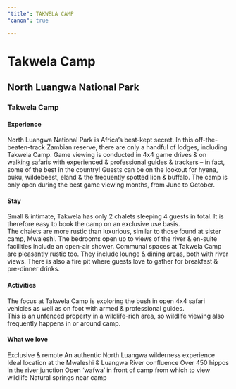 ```yaml
---
"title": TAKWELA CAMP
"canon": true

---
```


# Takwela Camp
## North Luangwa National Park
### Takwela Camp

#### Experience
North Luangwa National Park is Africa’s best-kept secret.  In this off-the-beaten-track Zambian reserve, there are only a handful of lodges, including Takwela Camp.
Game viewing is conducted in 4x4 game drives &amp; on walking safaris with experienced &amp; professional guides &amp; trackers – in fact, some of the best in the country!
Guests can be on the lookout for hyena, puku, wildebeest, eland &amp; the frequently spotted lion &amp; buffalo.  The camp is only open during the best game viewing months, from June to October.

#### Stay
Small &amp; intimate, Takwela has only 2 chalets sleeping 4 guests in total.  It is therefore easy to book the camp on an exclusive use basis.  
The chalets are more rustic than luxurious, similar to those found at sister camp, Mwaleshi.  The bedrooms open up to views of the river &amp; en-suite facilities include an open-air shower.
Communal spaces at Takwela Camp are pleasantly rustic too.  They include lounge &amp; dining areas, both with river views.  There is also a fire pit where guests love to gather for breakfast &amp; pre-dinner drinks.

#### Activities
The focus at Takwela Camp is exploring the bush in open 4x4 safari vehicles as well as on foot with armed &amp; professional guides.  
This is an unfenced property in a wildlife-rich area, so wildlife viewing also frequently happens in or around camp.


#### What we love
Exclusive &amp; remote
An authentic North Luangwa wilderness experience
Ideal location at the Mwaleshi &amp; Luangwa River confluence
Over 450 hippos in the river junction
Open ‘wafwa’ in front of camp from which to view wildlife
Natural springs near camp